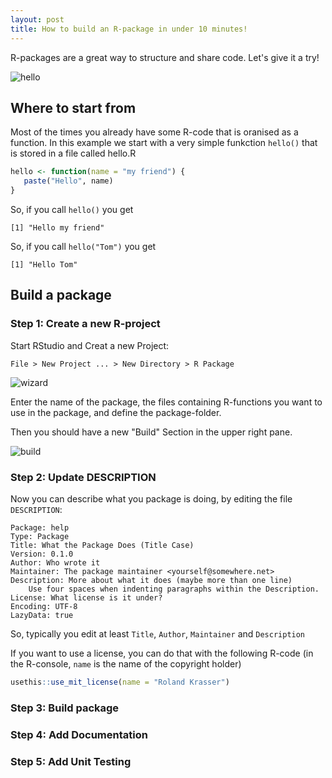 ```yaml
---
layout: post
title: How to build an R-package in under 10 minutes!
---
```


R-packages are a great way to structure and share code. Let's give it a try!

![hello](../images/rolkra.github.io/images/r-package-intro.jpg)

## Where to start from

Most of the times you already have some R-code that is oranised as a function. In this example we start with a very simple funkction `hello()` that is stored in a file called hello.R

```R
hello <- function(name = "my friend") {
   paste("Hello", name)
}
```

So, if you call `hello()` you get

```
[1] "Hello my friend"
```

So, if you call `hello("Tom")` you get

```
[1] "Hello Tom"
```


## Build a package

### Step 1: Create a new R-project

Start RStudio and Creat a new Project:

`File > New Project ... > New Directory > R Package`

![wizard](../images/rolkra.github.io/images/r-package-new-project-wizard.png)

Enter the name of the package, the files containing R-functions you want to use in the package, and define the package-folder.

Then you should have a new "Build" Section in the upper right pane.

![build](../images/rolkra.github.io/images/r-package-build.png)


### Step 2: Update DESCRIPTION

Now you can describe what you package is doing, by editing the file `DESCRIPTION`:

```
Package: help
Type: Package
Title: What the Package Does (Title Case)
Version: 0.1.0
Author: Who wrote it
Maintainer: The package maintainer <yourself@somewhere.net>
Description: More about what it does (maybe more than one line)
    Use four spaces when indenting paragraphs within the Description.
License: What license is it under?
Encoding: UTF-8
LazyData: true
```
So, typically you edit at least `Title`, `Author`, `Maintainer` and `Description`

If you want to use a license, you can do that with the following R-code (in the R-console, `name` is the name of the copyright holder)

```R
usethis::use_mit_license(name = "Roland Krasser")
```

### Step 3: Build package

### Step 4: Add Documentation

### Step 5: Add Unit Testing
